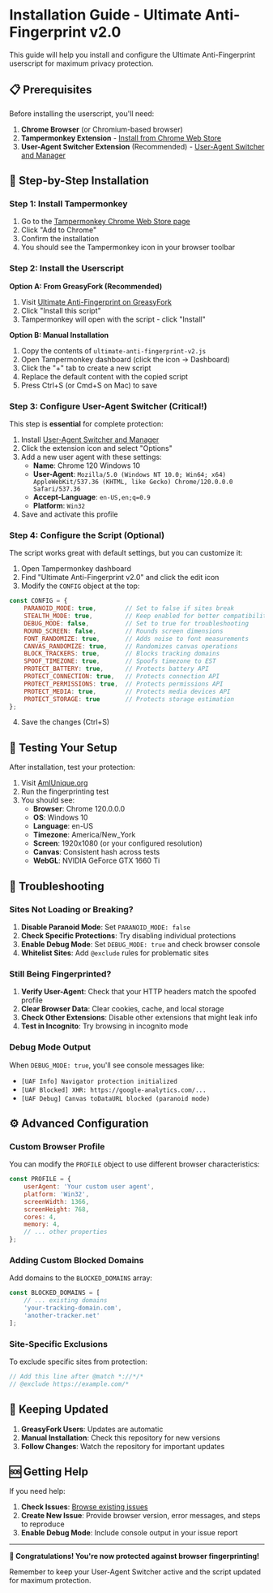 # Installation Guide - Ultimate Anti-Fingerprint v2.0

This guide will help you install and configure the Ultimate Anti-Fingerprint userscript for maximum privacy protection.

## 📋 Prerequisites

Before installing the userscript, you'll need:

1. **Chrome Browser** (or Chromium-based browser)
2. **Tampermonkey Extension** - [Install from Chrome Web Store](https://chrome.google.com/webstore/detail/tampermonkey/dhdgffkkebhmkfjojejmpbldmpobfkfo)
3. **User-Agent Switcher Extension** (Recommended) - [User-Agent Switcher and Manager](https://chrome.google.com/webstore/detail/user-agent-switcher-and-m/bhchdcejhohfmigjafbampogmaanbfkg)

## 🚀 Step-by-Step Installation

### Step 1: Install Tampermonkey

1. Go to the [Tampermonkey Chrome Web Store page](https://chrome.google.com/webstore/detail/tampermonkey/dhdgffkkebhmkfjojejmpbldmpobfkfo)
2. Click "Add to Chrome"
3. Confirm the installation
4. You should see the Tampermonkey icon in your browser toolbar

### Step 2: Install the Userscript

**Option A: From GreasyFork (Recommended)**
1. Visit [Ultimate Anti-Fingerprint on GreasyFork](https://greasyfork.org/en/scripts/543036-ultimate-anti-fingerprint)
2. Click "Install this script"
3. Tampermonkey will open with the script - click "Install"

**Option B: Manual Installation**
1. Copy the contents of `ultimate-anti-fingerprint-v2.js`
2. Open Tampermonkey dashboard (click the icon → Dashboard)
3. Click the "+" tab to create a new script
4. Replace the default content with the copied script
5. Press Ctrl+S (or Cmd+S on Mac) to save

### Step 3: Configure User-Agent Switcher (Critical!)

This step is **essential** for complete protection:

1. Install [User-Agent Switcher and Manager](https://chrome.google.com/webstore/detail/user-agent-switcher-and-m/bhchdcejhohfmigjafbampogmaanbfkg)
2. Click the extension icon and select "Options"
3. Add a new user agent with these settings:
   - **Name**: Chrome 120 Windows 10
   - **User-Agent**: `Mozilla/5.0 (Windows NT 10.0; Win64; x64) AppleWebKit/537.36 (KHTML, like Gecko) Chrome/120.0.0.0 Safari/537.36`
   - **Accept-Language**: `en-US,en;q=0.9`
   - **Platform**: `Win32`
4. Save and activate this profile

### Step 4: Configure the Script (Optional)

The script works great with default settings, but you can customize it:

1. Open Tampermonkey dashboard
2. Find "Ultimate Anti-Fingerprint v2.0" and click the edit icon
3. Modify the `CONFIG` object at the top:

```javascript
const CONFIG = {
    PARANOID_MODE: true,        // Set to false if sites break
    STEALTH_MODE: true,         // Keep enabled for better compatibility
    DEBUG_MODE: false,          // Set to true for troubleshooting
    ROUND_SCREEN: false,        // Rounds screen dimensions
    FONT_RANDOMIZE: true,       // Adds noise to font measurements
    CANVAS_RANDOMIZE: true,     // Randomizes canvas operations
    BLOCK_TRACKERS: true,       // Blocks tracking domains
    SPOOF_TIMEZONE: true,       // Spoofs timezone to EST
    PROTECT_BATTERY: true,      // Protects battery API
    PROTECT_CONNECTION: true,   // Protects connection API
    PROTECT_PERMISSIONS: true,  // Protects permissions API
    PROTECT_MEDIA: true,        // Protects media devices API
    PROTECT_STORAGE: true       // Protects storage estimation
};
```

4. Save the changes (Ctrl+S)

## 🧪 Testing Your Setup

After installation, test your protection:

1. Visit [AmIUnique.org](https://amiunique.org/)
2. Run the fingerprinting test
3. You should see:
   - **Browser**: Chrome 120.0.0.0
   - **OS**: Windows 10
   - **Language**: en-US
   - **Timezone**: America/New_York
   - **Screen**: 1920x1080 (or your configured resolution)
   - **Canvas**: Consistent hash across tests
   - **WebGL**: NVIDIA GeForce GTX 1660 Ti

## 🔧 Troubleshooting

### Sites Not Loading or Breaking?

1. **Disable Paranoid Mode**: Set `PARANOID_MODE: false`
2. **Check Specific Protections**: Try disabling individual protections
3. **Enable Debug Mode**: Set `DEBUG_MODE: true` and check browser console
4. **Whitelist Sites**: Add `@exclude` rules for problematic sites

### Still Being Fingerprinted?

1. **Verify User-Agent**: Check that your HTTP headers match the spoofed profile
2. **Clear Browser Data**: Clear cookies, cache, and local storage
3. **Check Other Extensions**: Disable other extensions that might leak info
4. **Test in Incognito**: Try browsing in incognito mode

### Debug Mode Output

When `DEBUG_MODE: true`, you'll see console messages like:
- `[UAF Info] Navigator protection initialized`
- `[UAF Blocked] XHR: https://google-analytics.com/...`
- `[UAF Debug] Canvas toDataURL blocked (paranoid mode)`

## ⚙️ Advanced Configuration

### Custom Browser Profile

You can modify the `PROFILE` object to use different browser characteristics:

```javascript
const PROFILE = {
    userAgent: 'Your custom user agent',
    platform: 'Win32',
    screenWidth: 1366,
    screenHeight: 768,
    cores: 4,
    memory: 4,
    // ... other properties
};
```

### Adding Custom Blocked Domains

Add domains to the `BLOCKED_DOMAINS` array:

```javascript
const BLOCKED_DOMAINS = [
    // ... existing domains
    'your-tracking-domain.com',
    'another-tracker.net'
];
```

### Site-Specific Exclusions

To exclude specific sites from protection:

```javascript
// Add this line after @match *://*/*
// @exclude https://example.com/*
```

## 🔄 Keeping Updated

1. **GreasyFork Users**: Updates are automatic
2. **Manual Installation**: Check this repository for new versions
3. **Follow Changes**: Watch the repository for important updates

## 🆘 Getting Help

If you need help:

1. **Check Issues**: [Browse existing issues](https://github.com/lulavc/ultimate-anti-fingerprint/issues)
2. **Create New Issue**: Provide browser version, error messages, and steps to reproduce
3. **Enable Debug Mode**: Include console output in your issue report

---

**🎉 Congratulations! You're now protected against browser fingerprinting!**

Remember to keep your User-Agent Switcher active and the script updated for maximum protection.